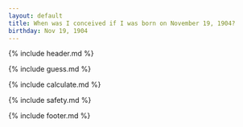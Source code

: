 ```yaml
---
layout: default
title: When was I conceived if I was born on November 19, 1904?
birthday: Nov 19, 1904
---
```


{% include header.md %}

{% include guess.md %}

{% include calculate.md %}

{% include safety.md %}

{% include footer.md %}




